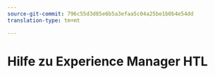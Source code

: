 ```yaml
---
source-git-commit: 796c55d3d85e6b5a3efaa5c04a25be1b0b4e54dd
translation-type: tm+mt

---
```


# Hilfe zu Experience Manager HTL
